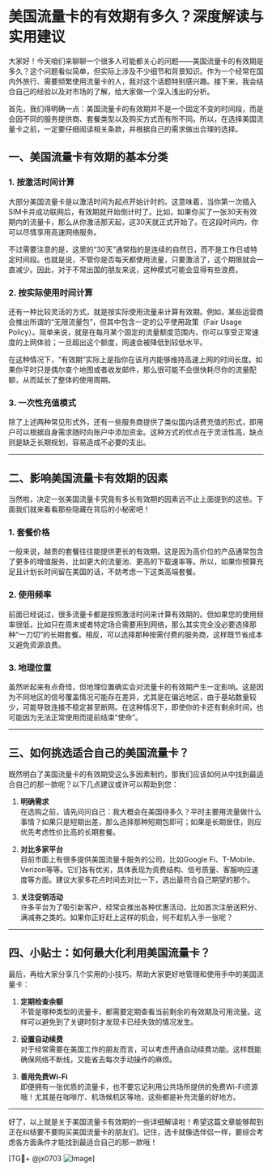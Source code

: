 # 美国流量卡的有效期有多久？深度解读与实用建议

大家好！今天咱们来聊聊一个很多人可能都关心的问题——美国流量卡的有效期是多久？这个问题看似简单，但实际上涉及不少细节和背景知识。作为一个经常在国内外旅行、需要频繁使用流量卡的人，我对这个话题特别感兴趣。接下来，我会结合自己的经验以及对市场的了解，给大家做一个深入浅出的分析。

首先，我们得明确一点：美国流量卡的有效期并不是一个固定不变的时间段，而是会因不同的服务提供商、套餐类型以及购买方式而有所不同。所以，在选择美国流量卡之前，一定要仔细阅读相关条款，并根据自己的需求做出合理的选择。

## 一、美国流量卡有效期的基本分类

### 1. 按激活时间计算
大部分美国流量卡是以激活时间为起点开始计时的。这意味着，当你第一次插入SIM卡并成功联网后，有效期就开始倒计时了。比如，如果你买了一张30天有效期内的流量卡，那么从你激活那天起，这30天就正式开始了。在这段时间内，你可以尽情享用高速网络服务。

不过需要注意的是，这里的“30天”通常指的是连续的自然日，而不是工作日或特定时间段。也就是说，不管你是否每天都使用流量，只要激活了，这个期限就会一直减少。因此，对于不常出国的朋友来说，这种模式可能会显得有些浪费。

### 2. 按实际使用时间计算
还有一种比较灵活的方式，就是按实际使用流量来计算有效期。例如，某些运营商会推出所谓的“无限流量包”，但其中包含一定的公平使用政策（Fair Usage Policy）。简单来说，就是在每月某个固定的流量额度范围内，你可以享受正常速度的上网体验；一旦超出这个额度，网速会被降低到较低水平。

在这种情况下，“有效期”实际上是指你在该月内能够维持高速上网的时间长度。如果你平时只是偶尔查个地图或者收发邮件，那么很可能不会很快耗尽你的流量配额，从而延长了整体的使用周期。

### 3. 一次性充值模式
除了上述两种常见形式外，还有一些服务商提供了类似国内话费充值的形式，即用户可以根据自身需求随时向账户中添加资金。这种方式的优点在于灵活性高，缺点则是缺乏长期规划，容易造成不必要的支出。

---

## 二、影响美国流量卡有效期的因素

当然啦，决定一张美国流量卡究竟有多长有效期的因素远不止上面提到的这些。下面我们就来看看那些隐藏在背后的小秘密吧！

### 1. 套餐价格
一般来说，越贵的套餐往往能提供更长的有效期。这是因为高价位的产品通常包含了更多的增值服务，比如更大的流量池、更高的下载速率等。所以，如果你预算充足且计划长时间留在美国的话，不妨考虑一下这类高端套餐。

### 2. 使用频率
前面已经说过，很多流量卡都是按照激活时间来计算有效期的。但如果您的使用频率很低，比如只在周末或者特定场合需要用到网络，那么其实完全没必要选择那种“一刀切”的长期套餐。相反，可以选择那种按需付费的服务商，这样既节省成本又避免资源浪费。

### 3. 地理位置
虽然听起来有点奇怪，但地理位置确实会对流量卡的有效期产生一定影响。这是因为不同地区的信号覆盖情况可能存在差异，尤其是在偏远地区，由于基站数量较少，可能导致连接不稳定甚至断网。在这种情况下，即使你的卡还有剩余时间，也可能因为无法正常使用而提前结束“使命”。

---

## 三、如何挑选适合自己的美国流量卡？

既然明白了美国流量卡的有效期受这么多因素制约，那我们应该如何从中找到最适合自己的那一款呢？以下几点建议或许可以帮助到您：

1. **明确需求**  
   在选购之前，请先问问自己：我大概会在美国待多久？平时主要用流量做什么事情？如果只是短期出差，那么选择那种短期包即可；如果是长期居住，则应优先考虑性价比高的长期套餐。

2. **对比多家平台**  
   目前市面上有很多提供美国流量卡服务的公司，比如Google Fi、T-Mobile、Verizon等等。它们各有优劣，具体表现为资费结构、信号质量、客服响应速度等方面。建议大家多花点时间去对比一下，选出最符合自己期望的那个。

3. **关注促销活动**  
   许多平台为了吸引新客户，经常会推出各种优惠活动，比如首次注册送积分、满减券之类的。如果你正好赶上这样的机会，何不趁机入手一张呢？

---

## 四、小贴士：如何最大化利用美国流量卡？

最后，再给大家分享几个实用的小技巧，帮助大家更好地管理和使用手中的美国流量卡：

1. **定期检查余额**  
   不管是哪种类型的流量卡，都需要定期查看当前剩余的有效期及可用流量。这样可以避免到了关键时刻才发现卡已经失效的情况发生。

2. **设置自动续费**  
   对于经常需要在美国工作的朋友而言，可以考虑开通自动续费功能。这样既能确保网络不断线，又能省去每次手动操作的麻烦。

3. **善用免费Wi-Fi**  
   即便拥有一张优质的流量卡，也不要忘记利用公共场所提供的免费Wi-Fi资源哦！尤其是在咖啡厅、机场候机区等地，这些都是补充流量的好地方。

---

好了，以上就是关于美国流量卡有效期的一些详细解读啦！希望这篇文章能够帮到正在纠结要不要购买美国流量卡的朋友们。记住，选卡就像选伴侣一样，要综合考虑各方面条件才能找到最适合自己的那一款哦！

[TG💪+ @jx0703 ![Image](https://github.com/user-attachments/assets/dbca1d08-cadb-493c-b0ec-ad6f7a83f270)]